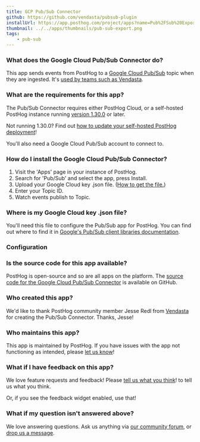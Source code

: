 ```yaml
---
title: GCP Pub/Sub Connector
github: https://github.com/vendasta/pubsub-plugin
installUrl: https://app.posthog.com/project/apps?name=Pub%2FSub%20Export
thumbnail: ../../apps/thumbnails/pub-sub-export.png
tags:
    - pub-sub
---
```


### What does the Google Cloud Pub/Sub Connector do?

This app sends events from PostHog to a [Google Cloud Pub/Sub](https://cloud.google.com/pubsub/) topic when they are ingested. It's [used by teams such as Vendasta](https://posthog.com/customers/vendasta).

### What are the requirements for this app?

The Pub/Sub Connector requires either PostHog Cloud, or a self-hosted PostHog instance running [version 1.30.0](https://posthog.com/blog/the-posthog-array-1-30-0) or later.

Not running 1.30.0? Find out [how to update your self-hosted PostHog deployment](https://posthog.com/docs/runbook/upgrading-posthog)!

You'll also need a Google Cloud Pub/Sub account to connect to.

### How do I install the Google Cloud Pub/Sub Connector?

1. Visit the 'Apps' page in your instance of PostHog.
2. Search for 'Pub/Sub' and select the app, press Install.
3. Upload your Google Cloud key .json file. ([How to get the file.](https://cloud.google.com/pubsub/docs/reference/libraries))
4. Enter your Topic ID.
5. Watch events publish to Topic.

### Where is my Google Cloud key .json file?

You'll need this file to configure the Pub/Sub app for PostHog. You can find out where to find it in [Google's Pub/Sub client libraries documentation](https://cloud.google.com/pubsub/docs/reference/libraries).

### Configuration

<AppParameters />

### Is the source code for this app available?

PostHog is open-source and so are all apps on the platform. The [source code for the Google Cloud Pub/Sub Connector](https://github.com/PostHog/pubsub-plugin) is available on GitHub.

### Who created this app?

We'd like to thank PostHog community member Jesse Redl from [Vendasta](https://posthog.com/customers/vendasta) for creating the Pub/Sub Connector. Thanks, Jesse!

### Who maintains this app?

This app is maintained by PostHog. If you have issues with the app not functioning as intended, please [let us know](http://app.posthog.com/home#supportModal)!

### What if I have feedback on this app?

We love feature requests and feedback! Please [tell us what you think](http://app.posthog.com/home#supportModal)! to tell us what you think.

Or, if you see the feedback widget enabled, use that!

### What if my question isn't answered above?

We love answering questions. Ask us anything via [our community forum](/questions), or [drop us a message](http://app.posthog.com/home#supportModal). 